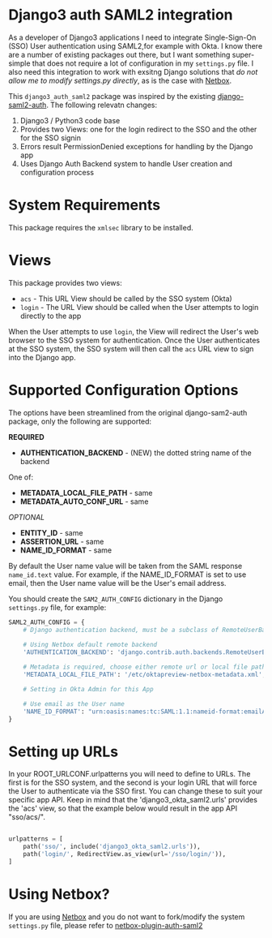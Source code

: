 # Django3 auth SAML2 integration

As a developer of Django3 applications I need to integrate Single-Sign-On (SSO)
User authentication using SAML2,for example with Okta.  I know there are a
number of existing packages out there, but I want something super-simple that
does not require a lot of configuration in my `settings.py` file.  I also need
this integration to work with exsitng Django solutions that _do not allow me to
modify settings.py directly_, as is the case with
[Netbox](https://github.com/netbox-community/netbox).

This `django3_auth_saml2` package was inspired by the existing
[django-saml2-auth](https://github.com/fangli/django-saml2-auth).  The following relevatn changes:

   1. Django3 / Python3 code base
   1. Provides two Views: one for the login redirect to the SSO and the other for the SSO signin
   1. Errors result PermissionDenied exceptions for handling by the Django app
   1. Uses Django Auth Backend system to handle User creation and configuration process

# System Requirements

This package requires the `xmlsec` library to be installed.
    
# Views

This package provides two views:

   * `acs` - This URL View should be called by the SSO system (Okta)
   * `login` - The URL View should be called when the User attempts to login directly to the app
  
When the User attempts to use  `login`, the View will redirect the User's web
browser to the SSO system for authentication.  Once the User authenticates at
the SSO system, the SSO system will then call the `acs` URL view to sign into
the Django app.

# Supported Configuration Options

The options have been streamlined from the original django-sam2-auth package,
only the following are supported:

**REQUIRED**
   * **AUTHENTICATION_BACKEND** - (NEW) the dotted string name of the backend
   
   One of:   
   * **METADATA_LOCAL_FILE_PATH** - same
   * **METADATA_AUTO_CONF_URL** - same
   
*OPTIONAL*      
   * **ENTITY_ID** - same
   * **ASSERTION_URL** - same
   * **NAME_ID_FORMAT** - same

By default the User name value will be taken from the SAML response
`name_id.text` value.  For example, if the NAME_ID_FORMAT is set to use email,
then the User name value will be the User's email address.

You should create the `SAM2_AUTH_CONFIG` dictionary in the Django `settings.py` file,
for example:

````python
SAML2_AUTH_CONFIG = {
    # Django authentication backend, must be a subclass of RemoteUserBackend
    
    # Using Netbox default remote backend
    'AUTHENTICATION_BACKEND': 'django.contrib.auth.backends.RemoteUserBackend',

    # Metadata is required, choose either remote url or local file path
    'METADATA_LOCAL_FILE_PATH': '/etc/oktapreview-netbox-metadata.xml',

    # Setting in Okta Admin for this App

    # Use email as the User name
    'NAME_ID_FORMAT': "urn:oasis:names:tc:SAML:1.1:nameid-format:emailAddress",
}
````

# Setting up URLs

In your ROOT_URLCONF.urlpatterns you will need to define to URLs.  The first is
for the SSO system, and the second is your login URL that will force the User
to authenticate via the SSO first.  You can change these to suit your specific
app API.  Keep in mind that the 'django3_okta_saml2.urls' provides the 'acs'
view, so that the example below would result in the app API "sso/acs/".

```python

urlpatterns = [
    path('sso/', include('django3_okta_saml2.urls')),
    path('login/', RedirectView.as_view(url='/sso/login/')),
]
```

# Using Netbox?

If you are using [Netbox](https://netbox.readthedocs.io/en/stable/) and you do
not want to fork/modify the system `settings.py` file, please refer to
[netbox-plugin-auth-saml2](https://github.com/jeremyschulman/netbox-plugin-auth-saml2)

   